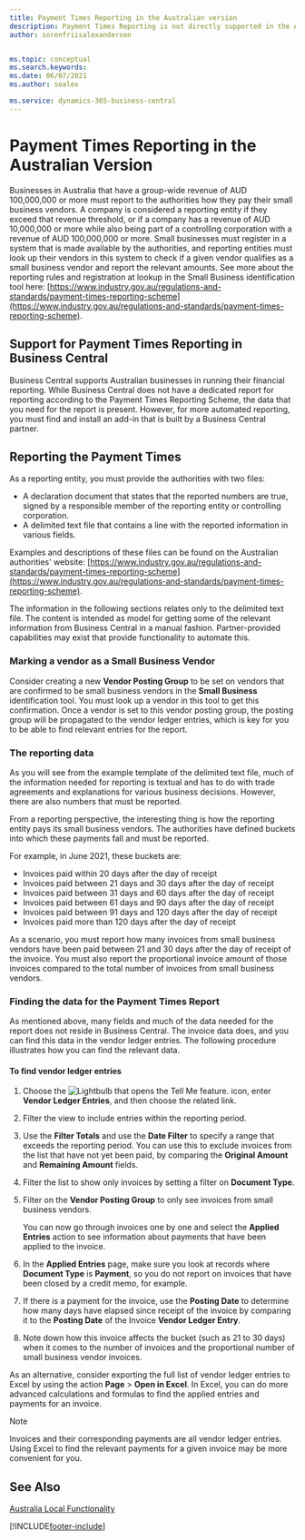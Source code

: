 ```yaml
---
title: Payment Times Reporting in the Australian version
description: Payment Times Reporting is not directly supported in the Australian version of Business Central, but this article can help you get to the data you need to report.
author: sorenfriisalexandersen


ms.topic: conceptual
ms.search.keywords:
ms.date: 06/07/2021
ms.author: soalex

ms.service: dynamics-365-business-central
---
```

# Payment Times Reporting in the Australian Version

Businesses in Australia that have a group-wide revenue of AUD 100,000,000 or more must report to the authorities how they pay their small business vendors. A company is considered a reporting entity if they exceed that revenue threshold, or if a company has a revenue of AUD 10,000,000 or more while also being part of a controlling corporation with a revenue of AUD 100,000,000 or more. Small businesses must register in a system that is made available by the authorities, and reporting entities must look up their vendors in this system to check if a given vendor qualifies as a small business vendor and report the relevant amounts. See more about the reporting rules and registration at lookup in the Small Business identification tool here: [https://www.industry.gov.au/regulations-and-standards/payment-times-reporting-scheme](https://www.industry.gov.au/regulations-and-standards/payment-times-reporting-scheme).

## Support for Payment Times Reporting in Business Central
 
Business Central supports Australian businesses in running their financial reporting. While Business Central does not have a dedicated report for reporting according to the Payment Times Reporting Scheme, the data that you need for the report is present. However, for more automated reporting, you must find and install an add-in that is built by a Business Central partner.  

## Reporting the Payment Times

As a reporting entity, you must provide the authorities with two files:

 * A declaration document that states that the reported numbers are true, signed by a responsible member of the reporting entity or controlling corporation.
 * A delimited text file that contains a line with the reported information in various fields.

Examples and descriptions of these files can be found on the Australian authorities' website: [https://www.industry.gov.au/regulations-and-standards/payment-times-reporting-scheme](https://www.industry.gov.au/regulations-and-standards/payment-times-reporting-scheme).

The information in the following sections relates only to the delimited text file. The content is intended as model for getting some of the relevant information from Business Central in a manual fashion. Partner-provided capabilities may exist that provide functionality to automate this.

### Marking a vendor as a Small Business Vendor

Consider creating a new **Vendor Posting Group** to be set on vendors that are confirmed to be small business vendors in the **Small Business** identification tool. You must look up a vendor in this tool to get this confirmation. Once a vendor is set to this vendor posting group, the posting group will be propagated to the vendor ledger entries, which is key for you to be able to find relevant entries for the report.  

### The reporting data

As you will see from the example template of the delimited text file, much of the information needed for reporting is textual and has to do with trade agreements and explanations for various business decisions. However, there are also numbers that must be reported.  

From a reporting perspective, the interesting thing is how the reporting entity pays its small business vendors. The authorities have defined buckets into which these payments fall and must be reported.

For example, in June 2021, these buckets are:

* Invoices paid within 20 days after the day of receipt
* Invoices paid between 21 days and 30 days after the day of receipt
* Invoices paid between 31 days and 60 days after the day of receipt
* Invoices paid between 61 days and 90 days after the day of receipt
* Invoices paid between 91 days and 120 days after the day of receipt
* Invoices paid more than 120 days after the day of receipt 

As a scenario, you must report how many invoices from small business vendors have been paid between 21 and 30 days after the day of receipt of the invoice. You must also report the proportional invoice amount of those invoices compared to the total number of invoices from small business vendors.

### Finding the data for the Payment Times Report

As mentioned above, many fields and much of the data needed for the report does not reside in Business Central. The invoice data does, and you can find this data in the vendor ledger entries. The following procedure illustrates how you can find the relevant data.

#### To find vendor ledger entries

1. Choose the ![Lightbulb that opens the Tell Me feature.](../../media/ui-search/search_small.png "Tell me what you want to do") icon, enter **Vendor Ledger Entries**, and then choose the related link.  
2. Filter the view to include entries within the reporting period.
3. Use the **Filter Totals** and use the **Date Filter** to specify a range that exceeds the reporting period. You can use this to exclude invoices from the list that have not yet been paid, by comparing the **Original Amount** and **Remaining Amount** fields. 
4. Filter the list to show only invoices by setting a filter on **Document Type**.
5. Filter on the **Vendor Posting Group** to only see invoices from small business vendors. 

    You can now go through invoices one by one and select the **Applied Entries** action to see information about payments that have been applied to the invoice.
6. In the **Applied Entries** page, make sure you look at records where **Document Type** is **Payment**, so you do not report on invoices that have been closed by a credit memo, for example.
7. If there is a payment for the invoice, use the **Posting Date** to determine how many days have elapsed since receipt of the invoice by comparing it to the **Posting Date** of the Invoice **Vendor Ledger Entry**. 
8. Note down how this invoice affects the bucket (such as 21 to 30 days) when it comes to the number of invoices and the proportional number of small business vendor invoices.

As an alternative, consider exporting the full list of vendor ledger entries to Excel by using the action **Page** > **Open in Excel**. In Excel, you can do more advanced calculations and formulas to find the applied entries and payments for an invoice.

> [!NOTE]
> Invoices and their corresponding payments are all vendor ledger entries. Using Excel to find the relevant payments for a given invoice may be more convenient for you. 


## See Also

[Australia Local Functionality](australia-local-functionality.md)  


[!INCLUDE[footer-include](../../includes/footer-banner.md)]
